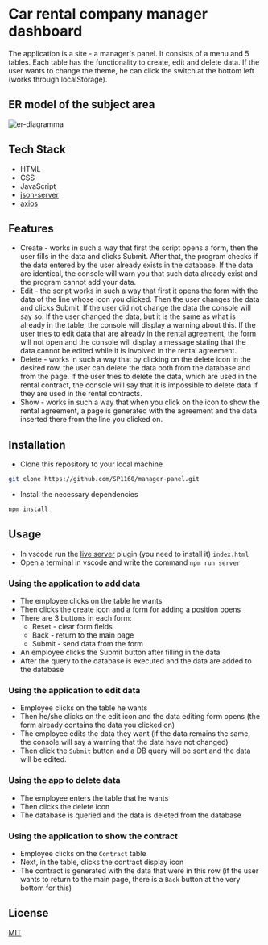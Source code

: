# Сar rental company manager dashboard

The application is a site - a manager's panel. It consists of a menu and 5 tables. Each table has the functionality to create, edit and delete data. If the user wants to change the theme, he can click the switch at the bottom left (works through localStorage).

## ER model of the subject area

![er-diagramma](https://github.com/SP1160/manager-panel/er-diagramma-car-rent.jpg)

## Tech Stack

-   HTML
-   CSS
-   JavaScript
-   [json-server](https://github.com/typicode/json-server)
-   [axios](https://github.com/axios/axios)

## Features

-   Create - works in such a way that first the script opens a form, then the user fills in the data and clicks Submit. After that, the program checks if the data entered by the user already exists in the database. If the data are identical, the console will warn you that such data already exist and the program cannot add your data.
-   Edit - the script works in such a way that first it opens the form with the data of the line whose icon you clicked. Then the user changes the data and clicks Submit. If the user did not change the data the console will say so. If the user changed the data, but it is the same as what is already in the table, the console will display a warning about this. If the user tries to edit data that are already in the rental agreement, the form will not open and the console will display a message stating that the data cannot be edited while it is involved in the rental agreement.
-   Delete - works in such a way that by clicking on the delete icon in the desired row, the user can delete the data both from the database and from the page. If the user tries to delete the data, which are used in the rental contract, the console will say that it is impossible to delete data if they are used in the rental contracts.
-   Show - works in such a way that when you click on the icon to show the rental agreement, a page is generated with the agreement and the data inserted there from the line you clicked on.

## Installation

-   Clone this repository to your local machine

```bash
git clone https://github.com/SP1160/manager-panel.git
```

-   Install the necessary dependencies

```bash
npm install
```

## Usage

-   In vscode run the [live server](https://marketplace.visualstudio.com/items?itemName=ritwickdey.LiveServer) plugin (you need to install it) `index.html`
-   Open a terminal in vscode and write the command `npm run server`

### Using the application to add data

-   The employee clicks on the table he wants
-   Then clicks the create icon and a form for adding a position opens
-   There are 3 buttons in each form:
    -   Reset - clear form fields
    -   Back - return to the main page
    -   Submit - send data from the form
-   An employee clicks the Submit button after filling in the data
-   After the query to the database is executed and the data are added to the database

### Using the application to edit data

-   Employee clicks on the table he wants
-   Then he/she clicks on the edit icon and the data editing form opens (the form already contains the data you clicked on)
-   The employee edits the data they want (if the data remains the same, the console will say a warning that the data have not changed)
-   Then click the `Submit` button and a DB query will be sent and the data will be edited.

### Using the app to delete data

-   The employee enters the table that he wants
-   Then clicks the delete icon
-   The database is queried and the data is deleted from the database

### Using the application to show the contract

-   Employee clicks on the `Contract` table
-   Next, in the table, clicks the contract display icon
-   The contract is generated with the data that were in this row (if the user wants to return to the main page, there is a `Back` button at the very bottom for this)

## License

[MIT](https://choosealicense.com/licenses/mit/)

